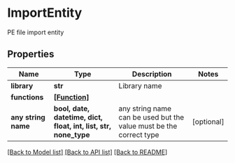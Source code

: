 # ImportEntity

PE file import entity
## Properties
Name | Type | Description | Notes
------------ | ------------- | ------------- | -------------
**library** | **str** | Library name | 
**functions** | [**[Function]**](Function.md) |  | 
**any string name** | **bool, date, datetime, dict, float, int, list, str, none_type** | any string name can be used but the value must be the correct type | [optional]

[[Back to Model list]](../README.md#documentation-for-models) [[Back to API list]](../README.md#documentation-for-api-endpoints) [[Back to README]](../README.md)


